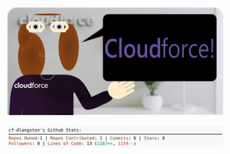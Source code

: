 <!-- 
Version 3.0.120
Built Wed Oct 23 2024 05:20:17 GMT+0000 (Coordinated Universal Time)
-->

<h1 align="center">
  <a href="https://github.com/cf-dlangston/cf-dlangston/tree/master/src" title="Click to View Source">
    <picture width="100%" alt="Dylan">
      <source media="(prefers-color-scheme: dark)" srcset="dylan-dark.svg?version=3.0.120">
      <img src="dylan-light.svg?version=3.0.120" alt="Dylan">
    </picture>
  </a>
</h1>

<div align="center">
  <picture width="100%" alt="Profile Info and Stats">
    <source media="(prefers-color-scheme: dark)" srcset="stats-dark.svg?version=3.0.120">
    <img src="stats-light.svg?version=3.0.120" alt="Profile Info and Stats">
  </picture>
</div>
